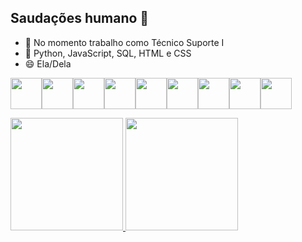 ## Saudações humano 🖖

- 🔭 No momento trabalho como Técnico Suporte I
- 🌱 Python, JavaScript, SQL, HTML e CSS  
- 😄 Ela/Dela


<img src="https://cdn.jsdelivr.net/gh/devicons/devicon@latest/icons/javascript/javascript-original.svg" width=50px /><img src="https://cdn.jsdelivr.net/gh/devicons/devicon@latest/icons/html5/html5-original.svg" width=50px /><img src="https://cdn.jsdelivr.net/gh/devicons/devicon@latest/icons/githubcodespaces/githubcodespaces-original.svg" width=50px /><img src="https://cdn.jsdelivr.net/gh/devicons/devicon@latest/icons/github/github-original.svg" width=50px /><img src="https://cdn.jsdelivr.net/gh/devicons/devicon@latest/icons/git/git-original.svg" width=50px /><img src="https://cdn.jsdelivr.net/gh/devicons/devicon@latest/icons/django/django-plain.svg" width=50px /><img src="https://cdn.jsdelivr.net/gh/devicons/devicon@latest/icons/css3/css3-original.svg" width=50px /><img src="https://cdn.jsdelivr.net/gh/devicons/devicon@latest/icons/mysql/mysql-original.svg" width=50px /><img src="https://cdn.jsdelivr.net/gh/devicons/devicon@latest/icons/notion/notion-original.svg" width=50px />

<div>
<a href="https://github.com/kecasan">
<img loading="lazy" height="180em"
src="https://github-readme-stats.vercel.app/api/top-langs/?username=kecasan&layout=compact&langs_count=7&theme=dracula"/>
<img loading="lazy" height="180em"
src="https://github-readme-stats.vercel.app/api?username=kecasan&show_icons=true&theme=dracula&include_all_commits=true&count_private
=true"/>
</div>

